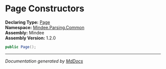 ﻿<!--  
  <auto-generated>   
    The contents of this file were generated by a tool.  
    Changes to this file may be list if the file is regenerated  
  </auto-generated>   
-->

# Page Constructors

**Declaring Type:** [Page](../index.md)  
**Namespace:** [Mindee.Parsing.Common](../../index.md)  
**Assembly:** Mindee  
**Assembly Version:** 1.2.0

```csharp
public Page();
```
___

*Documentation generated by [MdDocs](https://github.com/ap0llo/mddocs)*
